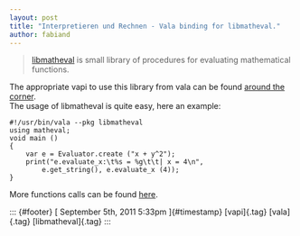 ```yaml
---
layout: post
title: "Interpretieren und Rechnen - Vala binding for libmatheval."
author: fabiand
---
```




> [libmatheval](http://www.gnu.org/software/libmatheval/manual/libmatheval.html)
> is small library of procedures for evaluating mathematical functions.

The appropriate vapi to use this library from vala can be found [around
the
corner](https://gitorious.org/valastuff/vapis/blobs/master/vapis/libmatheval.vapi).\
The usage of libmatheval is quite easy, here an example:

``` {.brush:csharp}
#!/usr/bin/vala --pkg libmatheval
using matheval;
void main ()
{
    var e = Evaluator.create ("x + y^2");
    print("e.evaluate_x:\t%s = %g\t\t| x = 4\n", 
        e.get_string(), e.evaluate_x (4));
}
```

More functions calls can be found
[here](https://gitorious.org/valastuff/vapis/blobs/master/tests/matheval.vala).

::: {#footer}
[ September 5th, 2011 5:33pm ]{#timestamp} [vapi]{.tag} [vala]{.tag}
[libmatheval]{.tag}
:::
